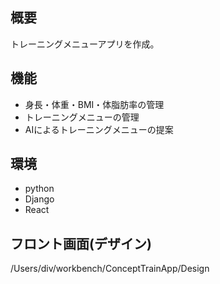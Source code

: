 ## 概要

トレーニングメニューアプリを作成。

## 機能
- 身長・体重・BMI・体脂肪率の管理
- トレーニングメニューの管理
- AIによるトレーニングメニューの提案

## 環境
- python
- Django
- React

## フロント画面(デザイン)
/Users/div/workbench/ConceptTrainApp/Design